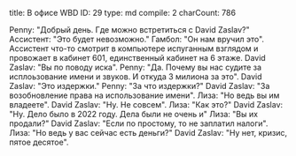 title:          В офисе WBD
ID:             29
type:           md
compile:        2
charCount:      786


Penny: "Добрый день. Где можно встретиться с David Zaslav?"
Ассистент: "Это будет невозможно."
Гамбол: "Он нам вручил это".
Ассистент что-то смотрит в компьютере испуганным взглядом и провожает в кабинет 601, единственный кабинет на 6 этаже.
David Zaslav: "Вы по поводу иска".
Penny: "Да. Почему вы нас судите за исплоьзование имени и звуков. И откуда 3 милиона за это".
David Zaslav: "Это издержки."
Penny: "За что издержки?"
David Zaslav: "За возобновление права на использование имени".
Лиза: "Но ведь вы им владеете".
David Zaslav: "Ну. Не совсем".
Лиза: "Как это?"
David Zaslav: "Ну. Дело было в 2022 году. Дела были не очень и"
Лиза: "Вы их продали?"
David Zaslav: "Если по простому, то не заплатил налоги".
Лиза: "Но ведь у вас сейчас есть деньги?"
David Zaslav: "Ну нет, кризис, пятое десятое".
